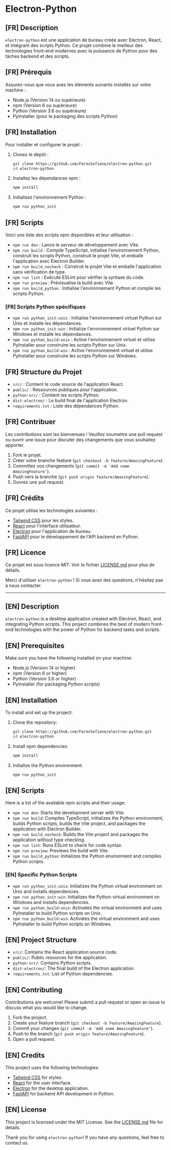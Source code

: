 # Electron-Python

## [FR] Description

`electron-python` est une application de bureau créée avec Electron, React, et intégrant des scripts Python. Ce projet combine le meilleur des technologies front-end modernes avec la puissance de Python pour des tâches backend et des scripts.

## [FR] Prérequis

Assurez-vous que vous avez les éléments suivants installés sur votre machine :

- Node.js (Version 14 ou supérieure)
- npm (Version 6 ou supérieure)
- Python (Version 3.6 ou supérieure)
- PyInstaller (pour le packaging des scripts Python)

## [FR] Installation

Pour installer et configurer le projet :

1. Clonez le dépôt :
    ```sh
    git clone https://github.com/FaresSofiane/electron-python.git
    cd electron-python
    ```

2. Installez les dépendances npm :
    ```sh
    npm install
    ```

3. Initialisez l'environnement Python :
    ```sh
    npm run python_init
    ```

## [FR] Scripts

Voici une liste des scripts npm disponibles et leur utilisation :

- `npm run dev` : Lance le serveur de développement avec Vite.
- `npm run build` : Compile TypeScript, initialise l'environnement Python, construit les scripts Python, construit le projet Vite, et emballe l'application avec Electron Builder.
- `npm run build_nocheck` : Construit le projet Vite et emballe l'application sans vérification de type.
- `npm run lint` : Exécute ESLint pour vérifier la syntaxe du code.
- `npm run preview` : Prévisualise la build avec Vite.
- `npm run build_python` : Initialise l'environnement Python et compile les scripts Python.

### [FR] Scripts Python spécifiques

- `npm run python_init:unix` : Initialise l'environnement virtuel Python sur Unix et installe les dépendances.
- `npm run python_init:win` : Initialize l'environnement virtuel Python sur Windows et installe les dépendances.
- `npm run python_build:unix` : Active l'environnement virtuel et utilise PyInstaller pour construire les scripts Python sur Unix.
- `npm run python_build:win` : Active l'environnement virtuel et utilise PyInstaller pour construire les scripts Python sur Windows.

## [FR] Structure du Projet

- `src/` : Contient le code source de l'application React.
- `public/` : Ressources publiques pour l'application.
- `python-src/` : Contient les scripts Python.
- `dist-electron/` : Le build final de l'application Electron.
- `requirements.txt` : Liste des dépendances Python.

## [FR] Contribuer

Les contributions sont les bienvenues ! Veuillez soumettre une pull request ou ouvrir une issue pour discuter des changements que vous souhaitez apporter.

1. Fork le projet.
2. Créer votre branche feature (`git checkout -b feature/AmazingFeature`).
3. Committez vos changements (`git commit -m 'Add some AmazingFeature'`).
4. Push vers la branche (`git push origin feature/AmazingFeature`).
5. Ouvrez une pull request.

## [FR] Crédits

Ce projet utilise les technologies suivantes :

- [Tailwind CSS](https://tailwindcss.com/) pour les styles.
- [React](https://reactjs.org/) pour l'interface utilisateur.
- [Electron](https://www.electronjs.org/) pour l'application de bureau.
- [FastAPI](https://fastapi.tiangolo.com/) pour le développement de l'API backend en Python.

## [FR] Licence

Ce projet est sous licence MIT. Voir le fichier [LICENSE.md](LICENSE.md) pour plus de détails.

Merci d'utiliser `electron-python` ! Si vous avez des questions, n'hésitez pas à nous contacter.

---

## [EN] Description

`electron-python` is a desktop application created with Electron, React, and integrating Python scripts. This project combines the best of modern front-end technologies with the power of Python for backend tasks and scripts.

## [EN] Prerequisites

Make sure you have the following installed on your machine:

- Node.js (Version 14 or higher)
- npm (Version 6 or higher)
- Python (Version 3.6 or higher)
- PyInstaller (for packaging Python scripts)

## [EN] Installation

To install and set up the project:

1. Clone the repository:
    ```sh
    git clone https://github.com/FaresSofiane/electron-python.git
    cd electron-python
    ```

2. Install npm dependencies:
    ```sh
    npm install
    ```

3. Initialize the Python environment:
    ```sh
    npm run python_init
    ```

## [EN] Scripts

Here is a list of the available npm scripts and their usage:

- `npm run dev`: Starts the development server with Vite.
- `npm run build`: Compiles TypeScript, initializes the Python environment, builds Python scripts, builds the Vite project, and packages the application with Electron Builder.
- `npm run build_nocheck`: Builds the Vite project and packages the application without type checking.
- `npm run lint`: Runs ESLint to check for code syntax.
- `npm run preview`: Previews the build with Vite.
- `npm run build_python`: Initializes the Python environment and compiles Python scripts.

### [EN] Specific Python Scripts

- `npm run python_init:unix`: Initializes the Python virtual environment on Unix and installs dependencies.
- `npm run python_init:win`: Initializes the Python virtual environment on Windows and installs dependencies.
- `npm run python_build:unix`: Activates the virtual environment and uses PyInstaller to build Python scripts on Unix.
- `npm run python_build:win`: Activates the virtual environment and uses PyInstaller to build Python scripts on Windows.

## [EN] Project Structure

- `src/`: Contains the React application source code.
- `public/`: Public resources for the application.
- `python-src/`: Contains Python scripts.
- `dist-electron/`: The final build of the Electron application.
- `requirements.txt`: List of Python dependencies.

## [EN] Contributing

Contributions are welcome! Please submit a pull request or open an issue to discuss what you would like to change.

1. Fork the project.
2. Create your feature branch (`git checkout -b feature/AmazingFeature`).
3. Commit your changes (`git commit -m 'Add some AmazingFeature'`).
4. Push to the branch (`git push origin feature/AmazingFeature`).
5. Open a pull request.

## [EN] Credits

This project uses the following technologies:

- [Tailwind CSS](https://tailwindcss.com/) for styles.
- [React](https://reactjs.org/) for the user interface.
- [Electron](https://www.electronjs.org/) for the desktop application.
- [FastAPI](https://fastapi.tiangolo.com/) for backend API development in Python.

## [EN] License

This project is licensed under the MIT License. See the [LICENSE.md](LICENSE.md) file for details.

Thank you for using `electron-python`! If you have any questions, feel free to contact us.